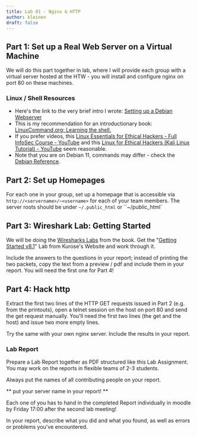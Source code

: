 ```yaml
---
title: Lab 01 - Nginx & HTTP
author: kleinen
draft: false
---
```


## Part 1: Set up a Real Web Server on a Virtual Machine

We will do this part together in lab, where I will provide each group with
a virtual server hosted at the HTW - you will install and configure nginx
on port 80 on these machines.

### Linux / Shell Resources

- Here's the link to the very brief intro I wrote:
[Setting up a Debian Webserver](/material/ops/debian-server/)
- This is my recommendation for an introductionary book:
[LinuxCommand.org: Learning the shell.](https://linuxcommand.org/lc3_learning_the_shell.php#contents)
- If you prefer videos, this
[Linux Essentials for Ethical Hackers - Full InfoSec Course - YouTube](https://www.youtube.com/watch?v=1hvVcEhcbLM)
and this [Linux for Ethical Hackers (Kali Linux Tutorial) - YouTube](https://www.youtube.com/watch?v=lZAoFs75_cs)
seem reasonable.
- Note that you are on Debian 11, commands may differ - check the [Debian Reference](https://www.debian.org/doc/manuals/debian-reference/).

## Part 2: Set up Homepages

For each one in your group, set up a homepage that is accessible via
`http://<servername>/~<username>` for each of your team members. The
server roots should be under `~/.public_html` or ``~/public_html`

## Part 3: Wireshark Lab: Getting Started

We will be doing the [Wiresharks Labs](http://gaia.cs.umass.edu/kurose_ross/wireshark.php) from the book.
Get the "[Getting Started v8.1](http://www-net.cs.umass.edu/wireshark-labs/Wireshark_Intro_v8.1.docx)"
Lab from Kurose's Website and work through it.

Include the answers to the questions in your report; instead of printing the
two packets, copy the text from a preview / pdf and include them in your report.
You will need the first one for Part 4!

## Part 4: Hack http

Extract the first two lines of the HTTP GET requests issued in Part 2 (e.g. from
the printouts), open a telnet session on the host on port 80 and send the get
request manually. You'll need the first two lines (the get and the host) and
issue two more empty lines.

Try the same with your own nginx server. Include the results in your report.

### Lab Report

Prepare a Lab Report together as PDF structured like this Lab Assignment.
You may work on the reports in flexible teams of 2-3 students.

Always put the names of all contributing people on your report.

** put your server name in your report! **

Each one of you has to hand in the completed Report individually in moodle
by Friday 17:00 after the second lab meeting!

In your report, describe what you did and what you found,
 as well as errors or problems you've encountered.
